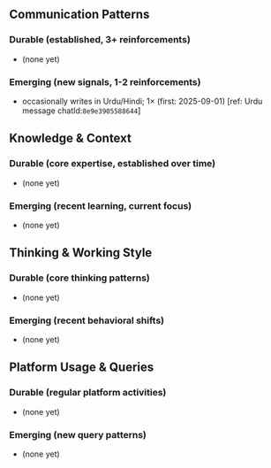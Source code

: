 ## Communication Patterns
### Durable (established, 3+ reinforcements)
- (none yet)

### Emerging (new signals, 1-2 reinforcements)
- occasionally writes in Urdu/Hindi; 1× (first: 2025-09-01) [ref: Urdu message chatId:`8e9e3905588644`]

## Knowledge & Context
### Durable (core expertise, established over time)
- (none yet)

### Emerging (recent learning, current focus)
- (none yet)

## Thinking & Working Style
### Durable (core thinking patterns)
- (none yet)

### Emerging (recent behavioral shifts)
- (none yet)

## Platform Usage & Queries
### Durable (regular platform activities)
- (none yet)

### Emerging (new query patterns)
- (none yet)